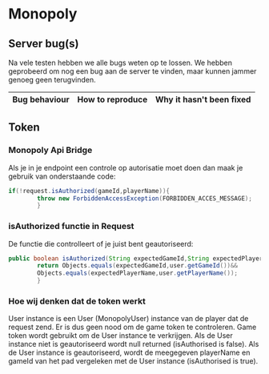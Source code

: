 # Monopoly

## Server bug(s)

Na vele testen hebben we alle bugs weten op te lossen. We hebben geprobeerd om nog een bug aan de server te vinden, maar kunnen jammer genoeg geen terugvinden.

| Bug behaviour                                                                       | How to reproduce                                                                                                                                                                                                                                                                                                                                                 | Why it hasn't been fixed                      |
|-------------------------------------------------------------------------------------|------------------------------------------------------------------------------------------------------------------------------------------------------------------------------------------------------------------------------------------------------------------------------------------------------------------------------------------------------------------|-----------------------------------------------|

## Token

### Monopoly Api Bridge
Als je in je endpoint een controle op autorisatie moet doen dan maak je gebruik van onderstaande code:
```java
if(!request.isAuthorized(gameId,playerName)){
        throw new ForbiddenAccessException(FORBIDDEN_ACCES_MESSAGE);
        }
```

### isAuthorized functie in Request
De functie die controlleert of je juist bent geautoriseerd:
```java
public boolean isAuthorized(String expectedGameId,String expectedPlayerName){
        return Objects.equals(expectedGameId,user.getGameId())&&
        Objects.equals(expectedPlayerName,user.getPlayerName());
        }
```

### Hoe wij denken dat de token werkt

User instance is een User (MonopolyUser) instance van de player dat de request zend.
Er is dus geen nood om de game token te controleren. Game token wordt gebruikt om de User instance te verkrijgen.
Als de User instance niet is geautoriseerd wordt null returned (isAuthorised is false).
Als de User instance is geautoriseerd, wordt de meegegeven playerName en gameId van het pad vergeleken met de User instance (isAuthorised is true).
